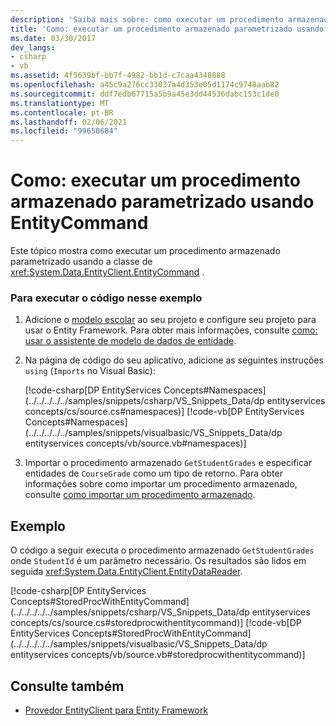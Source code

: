 ```yaml
---
description: 'Saiba mais sobre: como executar um procedimento armazenado parametrizado usando EntityCommand'
title: 'Como: executar um procedimento armazenado parametrizado usando EntityCommand'
ms.date: 03/30/2017
dev_langs:
- csharp
- vb
ms.assetid: 4f5639bf-bb7f-4982-bb1d-c7caa4348888
ms.openlocfilehash: a45c9a276cc33037a4d353e05d1174c9748aab82
ms.sourcegitcommit: ddf7edb67715a5b9a45e3dd44536dabc153c1de0
ms.translationtype: MT
ms.contentlocale: pt-BR
ms.lasthandoff: 02/06/2021
ms.locfileid: "99650684"
---
```

# <a name="how-to-execute-a-parameterized-stored-procedure-using-entitycommand"></a>Como: executar um procedimento armazenado parametrizado usando EntityCommand

Este tópico mostra como executar um procedimento armazenado parametrizado usando a classe de <xref:System.Data.EntityClient.EntityCommand> .  
  
### <a name="to-run-the-code-in-this-example"></a>Para executar o código nesse exemplo  
  
1. Adicione o [modelo escolar](/previous-versions/dotnet/netframework-4.0/bb896300(v=vs.100)) ao seu projeto e configure seu projeto para usar o Entity Framework. Para obter mais informações, consulte [como: usar o assistente de modelo de dados de entidade](/previous-versions/dotnet/netframework-4.0/bb738677(v=vs.100)).  
  
2. Na página de código do seu aplicativo, adicione as seguintes instruções `using` (`Imports` no Visual Basic):  
  
     [!code-csharp[DP EntityServices Concepts#Namespaces](../../../../../samples/snippets/csharp/VS_Snippets_Data/dp entityservices concepts/cs/source.cs#namespaces)]
     [!code-vb[DP EntityServices Concepts#Namespaces](../../../../../samples/snippets/visualbasic/VS_Snippets_Data/dp entityservices concepts/vb/source.vb#namespaces)]  
  
3. Importar o procedimento armazenado `GetStudentGrades` e especificar entidades de `CourseGrade` como um tipo de retorno. Para obter informações sobre como importar um procedimento armazenado, consulte [como importar um procedimento armazenado](/previous-versions/dotnet/netframework-4.0/bb896231(v=vs.100)).  
  
## <a name="example"></a>Exemplo  

 O código a seguir executa o procedimento armazenado `GetStudentGrades` onde `StudentId` é um parâmetro necessário. Os resultados são lidos em seguida <xref:System.Data.EntityClient.EntityDataReader>.  
  
 [!code-csharp[DP EntityServices Concepts#StoredProcWithEntityCommand](../../../../../samples/snippets/csharp/VS_Snippets_Data/dp entityservices concepts/cs/source.cs#storedprocwithentitycommand)]
 [!code-vb[DP EntityServices Concepts#StoredProcWithEntityCommand](../../../../../samples/snippets/visualbasic/VS_Snippets_Data/dp entityservices concepts/vb/source.vb#storedprocwithentitycommand)]  
  
## <a name="see-also"></a>Consulte também

- [Provedor EntityClient para Entity Framework](entityclient-provider-for-the-entity-framework.md)
